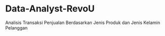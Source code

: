 # Data-Analyst-RevoU
Analisis Transaksi Penjualan Berdasarkan Jenis Produk dan Jenis Kelamin Pelanggan
